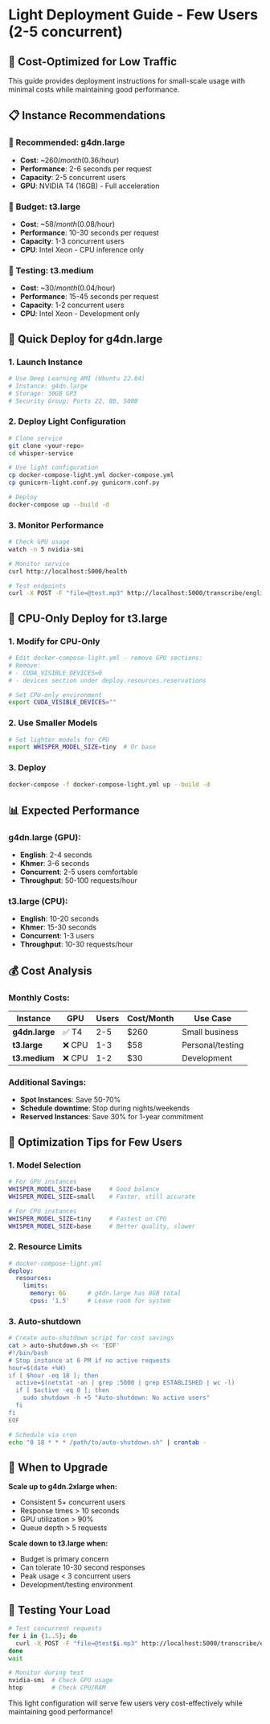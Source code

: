 # Light Deployment Guide - Few Users (2-5 concurrent)

## 🎯 Cost-Optimized for Low Traffic

This guide provides deployment instructions for small-scale usage with minimal costs while maintaining good performance.

## 📋 Instance Recommendations

### **🥇 Recommended: g4dn.large**
- **Cost**: ~$260/month ($0.36/hour)
- **Performance**: 2-6 seconds per request
- **Capacity**: 2-5 concurrent users
- **GPU**: NVIDIA T4 (16GB) - Full acceleration

### **🥈 Budget: t3.large** 
- **Cost**: ~$58/month ($0.08/hour)
- **Performance**: 10-30 seconds per request  
- **Capacity**: 1-3 concurrent users
- **CPU**: Intel Xeon - CPU inference only

### **🥉 Testing: t3.medium**
- **Cost**: ~$30/month ($0.04/hour)
- **Performance**: 15-45 seconds per request
- **Capacity**: 1-2 concurrent users
- **CPU**: Intel Xeon - Development only

## 🚀 Quick Deploy for g4dn.large

### 1. Launch Instance
```bash
# Use Deep Learning AMI (Ubuntu 22.04)
# Instance: g4dn.large
# Storage: 30GB GP3
# Security Group: Ports 22, 80, 5000
```

### 2. Deploy Light Configuration
```bash
# Clone service
git clone <your-repo>
cd whisper-service

# Use light configuration
cp docker-compose-light.yml docker-compose.yml
cp gunicorn-light.conf.py gunicorn.conf.py

# Deploy
docker-compose up --build -d
```

### 3. Monitor Performance
```bash
# Check GPU usage
watch -n 5 nvidia-smi

# Monitor service
curl http://localhost:5000/health

# Test endpoints
curl -X POST -F "file=@test.mp3" http://localhost:5000/transcribe/english
```

## 🚀 CPU-Only Deploy for t3.large

### 1. Modify for CPU-Only
```bash
# Edit docker-compose-light.yml - remove GPU sections:
# Remove:
# - CUDA_VISIBLE_DEVICES=0
# - devices section under deploy.resources.reservations

# Set CPU-only environment
export CUDA_VISIBLE_DEVICES=""
```

### 2. Use Smaller Models
```bash
# Set lighter models for CPU
export WHISPER_MODEL_SIZE=tiny  # Or base
```

### 3. Deploy
```bash
docker-compose -f docker-compose-light.yml up --build -d
```

## 📊 Expected Performance

### g4dn.large (GPU):
- **English**: 2-4 seconds
- **Khmer**: 3-6 seconds  
- **Concurrent**: 2-5 users comfortable
- **Throughput**: 50-100 requests/hour

### t3.large (CPU):
- **English**: 10-20 seconds
- **Khmer**: 15-30 seconds
- **Concurrent**: 1-3 users
- **Throughput**: 10-30 requests/hour

## 💰 Cost Analysis

### Monthly Costs:
| Instance | GPU | Users | Cost/Month | Use Case |
|----------|-----|-------|------------|----------|
| **g4dn.large** | ✅ T4 | 2-5 | $260 | Small business |
| **t3.large** | ❌ CPU | 1-3 | $58 | Personal/testing |
| **t3.medium** | ❌ CPU | 1-2 | $30 | Development |

### Additional Savings:
- **Spot Instances**: Save 50-70%
- **Schedule downtime**: Stop during nights/weekends
- **Reserved Instances**: Save 30% for 1-year commitment

## 🔧 Optimization Tips for Few Users

### 1. Model Selection
```bash
# For GPU instances
WHISPER_MODEL_SIZE=base     # Good balance
WHISPER_MODEL_SIZE=small    # Faster, still accurate

# For CPU instances  
WHISPER_MODEL_SIZE=tiny     # Fastest on CPU
WHISPER_MODEL_SIZE=base     # Better quality, slower
```

### 2. Resource Limits
```yaml
# docker-compose-light.yml
deploy:
  resources:
    limits:
      memory: 6G      # g4dn.large has 8GB total
      cpus: '1.5'     # Leave room for system
```

### 3. Auto-shutdown
```bash
# Create auto-shutdown script for cost savings
cat > auto-shutdown.sh << 'EOF'
#!/bin/bash
# Stop instance at 6 PM if no active requests
hour=$(date +%H)
if [ $hour -eq 18 ]; then
  active=$(netstat -an | grep :5000 | grep ESTABLISHED | wc -l)
  if [ $active -eq 0 ]; then
    sudo shutdown -h +5 "Auto-shutdown: No active users"
  fi
fi
EOF

# Schedule via cron
echo "0 18 * * * /path/to/auto-shutdown.sh" | crontab -
```

## 🎯 When to Upgrade

**Scale up to g4dn.2xlarge when:**
- Consistent 5+ concurrent users
- Response times > 10 seconds
- GPU utilization > 90%
- Queue depth > 5 requests

**Scale down to t3.large when:**
- Budget is primary concern
- Can tolerate 10-30 second responses
- Peak usage < 3 concurrent users
- Development/testing environment

## 🧪 Testing Your Load

```bash
# Test concurrent requests
for i in {1..5}; do
  curl -X POST -F "file=@test$i.mp3" http://localhost:5000/transcribe/english &
done
wait

# Monitor during test
nvidia-smi  # Check GPU usage
htop        # Check CPU/RAM
```

This light configuration will serve few users very cost-effectively while maintaining good performance!
